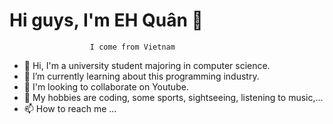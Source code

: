 # Hi guys, I'm EH Quân 👋

                      I come from Vietnam
- 👋 Hi, I'm a university student majoring in computer science.
- 👀 I’m currently learning about this programming industry.
- 👯 I'm looking to collaborate on Youtube.
- 💞️ My hobbies are coding, some sports, sightseeing, listening to music,...
- 📫 How to reach me ...


